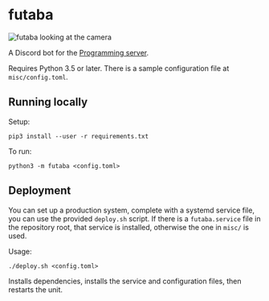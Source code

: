 # futaba
![futaba looking at the camera](https://cdn.discordapp.com/avatars/130012001236811776/855aec7be21b28afda86e1a2d4f7cc7e.png)

A Discord bot for the [Programming server](https://discord.gg/010z0Kw1A9ql5c1Qe).

Requires Python 3.5 or later. There is a sample configuration file at `misc/config.toml`.

## Running locally
Setup:
```
pip3 install --user -r requirements.txt
```

To run:
```
python3 -m futaba <config.toml>
```

## Deployment
You can set up a production system, complete with a systemd service file, you can use the provided
`deploy.sh` script. If there is a `futaba.service` file in the repository root, that service is installed, otherwise the one in `misc/` is used.

Usage:
```
./deploy.sh <config.toml>
```

Installs dependencies, installs the service and configuration files, then restarts the unit.
